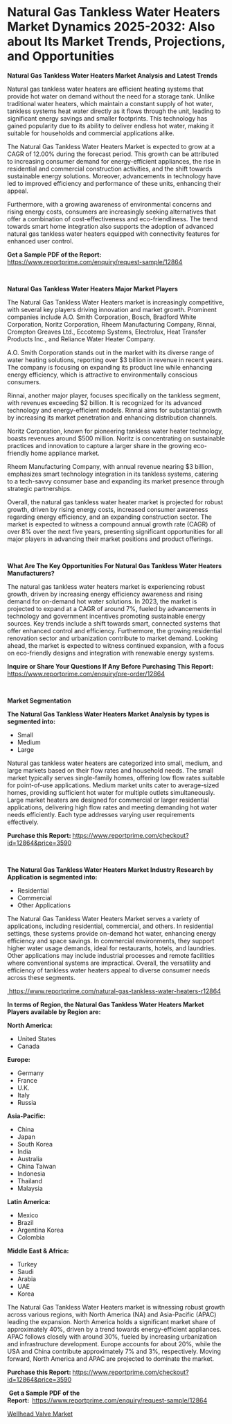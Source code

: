 <p><h1>Natural Gas Tankless Water Heaters Market Dynamics 2025-2032: Also about Its Market Trends, Projections, and Opportunities</h1></p><p><strong>Natural Gas Tankless Water Heaters Market Analysis and Latest Trends</strong></p>
<p><p>Natural gas tankless water heaters are efficient heating systems that provide hot water on demand without the need for a storage tank. Unlike traditional water heaters, which maintain a constant supply of hot water, tankless systems heat water directly as it flows through the unit, leading to significant energy savings and smaller footprints. This technology has gained popularity due to its ability to deliver endless hot water, making it suitable for households and commercial applications alike.</p><p>The Natural Gas Tankless Water Heaters Market is expected to grow at a CAGR of 12.00% during the forecast period. This growth can be attributed to increasing consumer demand for energy-efficient appliances, the rise in residential and commercial construction activities, and the shift towards sustainable energy solutions. Moreover, advancements in technology have led to improved efficiency and performance of these units, enhancing their appeal. </p><p>Furthermore, with a growing awareness of environmental concerns and rising energy costs, consumers are increasingly seeking alternatives that offer a combination of cost-effectiveness and eco-friendliness. The trend towards smart home integration also supports the adoption of advanced natural gas tankless water heaters equipped with connectivity features for enhanced user control.</p></p>
<p><strong>Get a Sample PDF of the Report:&nbsp;</strong> <a href="https://www.reportprime.com/enquiry/request-sample/12864?utm_campaign=3570&utm_medium=2&utm_source=Github&utm_content=ia&utm_term=19032025&utm_id=natural-gas-tankless-water-heaters">https://www.reportprime.com/enquiry/request-sample/12864</a></p>
<p>&nbsp;</p>
<p><strong>Natural Gas Tankless Water Heaters Major Market Players</strong></p>
<p><p>The Natural Gas Tankless Water Heaters market is increasingly competitive, with several key players driving innovation and market growth. Prominent companies include A.O. Smith Corporation, Bosch, Bradford White Corporation, Noritz Corporation, Rheem Manufacturing Company, Rinnai, Crompton Greaves Ltd., Eccotemp Systems, Electrolux, Heat Transfer Products Inc., and Reliance Water Heater Company.</p><p>A.O. Smith Corporation stands out in the market with its diverse range of water heating solutions, reporting over $3 billion in revenue in recent years. The company is focusing on expanding its product line while enhancing energy efficiency, which is attractive to environmentally conscious consumers. </p><p>Rinnai, another major player, focuses specifically on the tankless segment, with revenues exceeding $2 billion. It is recognized for its advanced technology and energy-efficient models. Rinnai aims for substantial growth by increasing its market penetration and enhancing distribution channels.</p><p>Noritz Corporation, known for pioneering tankless water heater technology, boasts revenues around $500 million. Noritz is concentrating on sustainable practices and innovation to capture a larger share in the growing eco-friendly home appliance market.</p><p>Rheem Manufacturing Company, with annual revenue nearing $3 billion, emphasizes smart technology integration in its tankless systems, catering to a tech-savvy consumer base and expanding its market presence through strategic partnerships.</p><p>Overall, the natural gas tankless water heater market is projected for robust growth, driven by rising energy costs, increased consumer awareness regarding energy efficiency, and an expanding construction sector. The market is expected to witness a compound annual growth rate (CAGR) of over 8% over the next five years, presenting significant opportunities for all major players in advancing their market positions and product offerings.</p></p>
<p>&nbsp;</p>
<p><strong>What Are The Key Opportunities For Natural Gas Tankless Water Heaters Manufacturers?</strong></p>
<p><p>The natural gas tankless water heaters market is experiencing robust growth, driven by increasing energy efficiency awareness and rising demand for on-demand hot water solutions. In 2023, the market is projected to expand at a CAGR of around 7%, fueled by advancements in technology and government incentives promoting sustainable energy sources. Key trends include a shift towards smart, connected systems that offer enhanced control and efficiency. Furthermore, the growing residential renovation sector and urbanization contribute to market demand. Looking ahead, the market is expected to witness continued expansion, with a focus on eco-friendly designs and integration with renewable energy systems.</p></p>
<p><strong>Inquire or Share Your Questions If Any Before Purchasing This Report:</strong> <a href="https://www.reportprime.com/enquiry/pre-order/12864?utm_campaign=3570&utm_medium=2&utm_source=Github&utm_content=ia&utm_term=19032025&utm_id=natural-gas-tankless-water-heaters">https://www.reportprime.com/enquiry/pre-order/12864</a></p>
<p>&nbsp;</p>
<p><strong>Market Segmentation</strong></p>
<p><strong>The Natural Gas Tankless Water Heaters Market Analysis by types is segmented into:</strong></p>
<p><ul><li>Small</li><li>Medium</li><li>Large</li></ul></p>
<p><p>Natural gas tankless water heaters are categorized into small, medium, and large markets based on their flow rates and household needs. The small market typically serves single-family homes, offering low flow rates suitable for point-of-use applications. Medium market units cater to average-sized homes, providing sufficient hot water for multiple outlets simultaneously. Large market heaters are designed for commercial or larger residential applications, delivering high flow rates and meeting demanding hot water needs efficiently. Each type addresses varying user requirements effectively.</p></p>
<p><strong>Purchase this Report:&nbsp;</strong><a href="https://www.reportprime.com/checkout?id=12864&price=3590&utm_campaign=3570&utm_medium=2&utm_source=Github&utm_content=ia&utm_term=19032025&utm_id=natural-gas-tankless-water-heaters">https://www.reportprime.com/checkout?id=12864&price=3590</a></p>
<p>&nbsp;</p>
<p><strong>The Natural Gas Tankless Water Heaters Market Industry Research by Application is segmented into:</strong></p>
<p><ul><li>Residential</li><li>Commercial</li><li>Other Applications</li></ul></p>
<p><p>The Natural Gas Tankless Water Heaters Market serves a variety of applications, including residential, commercial, and others. In residential settings, these systems provide on-demand hot water, enhancing energy efficiency and space savings. In commercial environments, they support higher water usage demands, ideal for restaurants, hotels, and laundries. Other applications may include industrial processes and remote facilities where conventional systems are impractical. Overall, the versatility and efficiency of tankless water heaters appeal to diverse consumer needs across these segments.</p></p>
<p><a href="https://www.reportprime.com/natural-gas-tankless-water-heaters-r12864?utm_campaign=3570&utm_medium=2&utm_source=Github&utm_content=ia&utm_term=19032025&utm_id=natural-gas-tankless-water-heaters">&nbsp;https://www.reportprime.com/natural-gas-tankless-water-heaters-r12864</a></p>
<p><strong>In terms of Region, the Natural Gas Tankless Water Heaters Market Players available by Region are:</strong></p>
<p>
    <p> <strong> North America: </strong>
        <ul>
            <li>United States</li>
            <li>Canada</li>
        </ul>
        </p> 
    <p> <strong> Europe: </strong>
        <ul>
            <li>Germany</li>
            <li>France</li>
            <li>U.K.</li>
            <li>Italy</li>
            <li>Russia</li>
        </ul>
        </p> 
    <p> <strong> Asia-Pacific: </strong>
        <ul>
            <li>China</li>
            <li>Japan</li>
            <li>South Korea</li>
            <li>India</li>
            <li>Australia</li>
            <li>China Taiwan</li>
            <li>Indonesia</li>
            <li>Thailand</li>
            <li>Malaysia</li>
        </ul>
        </p> 
    <p> <strong> Latin America: </strong>
        <ul>
            <li>Mexico</li>
            <li>Brazil</li>
            <li>Argentina Korea</li>
            <li>Colombia</li>
        </ul>
        </p> 
    <p> <strong> Middle East & Africa: </strong>
        <ul>
            <li>Turkey</li>
            <li>Saudi</li>
            <li>Arabia</li>
            <li>UAE</li>
            <li>Korea</li>
        </ul>
    </p>
    </p>
<p><p>The Natural Gas Tankless Water Heaters market is witnessing robust growth across various regions, with North America (NA) and Asia-Pacific (APAC) leading the expansion. North America holds a significant market share of approximately 40%, driven by a trend towards energy-efficient appliances. APAC follows closely with around 30%, fueled by increasing urbanization and infrastructure development. Europe accounts for about 20%, while the USA and China contribute approximately 7% and 3%, respectively. Moving forward, North America and APAC are projected to dominate the market.</p></p>
<p><strong>Purchase this Report: </strong><a href="https://www.reportprime.com/checkout?id=12864&price=3590&utm_campaign=3570&utm_medium=2&utm_source=Github&utm_content=ia&utm_term=19032025&utm_id=natural-gas-tankless-water-heaters">https://www.reportprime.com/checkout?id=12864&price=3590</a></p>
<p>&nbsp;<strong>Get a Sample PDF of the Report:&nbsp;&nbsp;</strong><a href="https://www.reportprime.com/enquiry/request-sample/12864?utm_campaign=3570&utm_medium=2&utm_source=Github&utm_content=ia&utm_term=19032025&utm_id=natural-gas-tankless-water-heaters">https://www.reportprime.com/enquiry/request-sample/12864</a></p>
<p><strong></strong></p>
<p><p><a href="https://github.com/leyesamilej/Market-Research-Report-List-1/blob/main/wellhead-valve-market.md?utm_campaign=3570&utm_medium=2&utm_source=Github&utm_content=ia&utm_term=19032025&utm_id=natural-gas-tankless-water-heaters">Wellhead Valve Market</a></p></p>